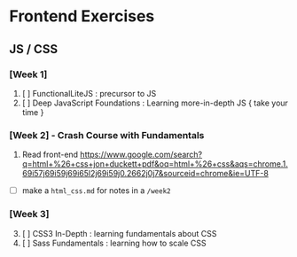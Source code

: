 # Frontend Exercises 

## JS / CSS 

### [Week 1]
1. [ ] FunctionalLiteJS : precursor to JS
2. [ ] Deep JavaScript Foundations : Learning more-in-depth JS { take your time } 

### [Week 2] - Crash Course with Fundamentals
1. Read front-end https://www.google.com/search?q=html+%26+css+jon+duckett+pdf&oq=html+%26+css&aqs=chrome.1.69i57j69i59j69i65l2j69i59j0.2662j0j7&sourceid=chrome&ie=UTF-8
  - [ ] make a `html_css.md` for notes in a `/week2`

### [Week 3] 
3. [ ] CSS3 In-Depth : learning fundamentals about CSS
4. [ ] Sass Fundamentals : learning how to scale CSS 
